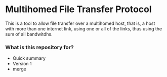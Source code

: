 # Multihomed File Transfer Protocol #

This is a tool to allow file transfer over a multihomed host, that is, a host with more than one internet link, using one or all of 
the links, thus using the sum of all bandwitdhs.

### What is this repository for? ###

* Quick summary
* Version 1
* merge

